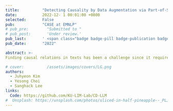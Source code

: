 ```yaml
---
title:          "Detecting Causality by Data Augmentation via Part-of-Speech tagging"
date:           2022-12- 1 00:01:00 +0800
selected:       False
pub:            "CASE at EMNLP"
# pub_pre:        "Submitted to "
# pub_post:       'Under review.'
pub_last:       ' <span class="badge badge-pill badge-publication badge-success">Spotlight</span>'
pub_date:       "2022"

abstract: >-
Finding causal relations in texts has been a challenge since it requires methods ranging from defining event ontologies to developing proper algorithmic approaches. In this paper, we developed a framework which classifies whether a given sentence contains a causal event. As our approach, we exploited an external corpus that has causal labels to overcome the small size of the original corpus (Causal News Corpus) provided by task organizers. Further, we employed a data augmentation technique utilizing Part Of-Speech (POS) based on our observation that some parts of speech are more (or less) relevant to causality. Our approach especially improved the recall of detecting causal events in sentences.

# cover:          /assets/images/covers/LG.png
authors:
  - Juhyeon Kim
  - Yesong Choi
  - Sanghack Lee
links:
  Code: https://github.com/KU-LIM-Lab/CD-LLM
#  Unsplash: https://unsplash.com/photos/sliced-in-half-pineapple--_PLJZmHZzk
---
```

